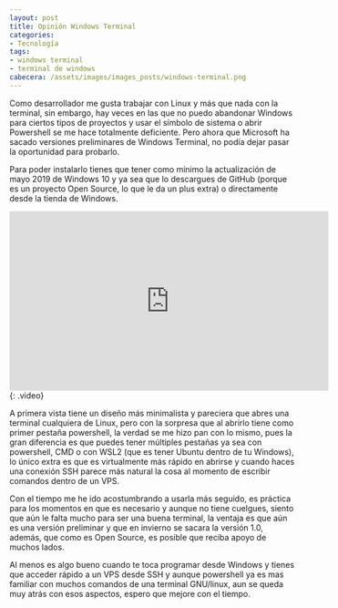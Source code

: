 ```yaml
---
layout: post
title: Opinión Windows Terminal
categories:
- Tecnología
tags:
- windows terminal
- terminal de windows
cabecera: /assets/images/images_posts/windows-terminal.png
---
```

Como desarrollador me gusta trabajar con Linux y más que nada con la terminal, sin embargo, hay veces en las que no puedo abandonar Windows para ciertos tipos de proyectos y usar el símbolo de sistema o abrir Powershell se me hace totalmente deficiente. Pero ahora que Microsoft ha sacado versiones preliminares de Windows Terminal, no podía dejar pasar la oportunidad para probarlo.

<p>Para poder instalarlo tienes que tener como mínimo la actualización de mayo 2019 de Windows 10 y ya sea que lo descargues de GitHub (porque es un proyecto Open Source, lo que le da un plus extra) o directamente desde la tienda de Windows.</p>

<iframe width="560" height="315" src="https://www.youtube.com/embed/8gw0rXPMMPE" frameborder="0" allow="accelerometer; autoplay; encrypted-media; gyroscope; picture-in-picture" allowfullscreen></iframe>
{: .video}

<p>A primera vista tiene un diseño más minimalista y pareciera que abres una terminal cualquiera de Linux, pero con la sorpresa que al abrirlo tiene como primer pestaña powershell, la verdad se me hizo pan con lo mismo, pues la gran diferencia es que puedes tener múltiples pestañas ya sea con powershell, CMD o con WSL2 (que es tener Ubuntu dentro de tu Windows), lo único extra es que es virtualmente más rápido en abrirse y cuando haces una conexión SSH parece más natural la cosa al momento de escribir comandos dentro de un VPS.</p>

<p>Con el tiempo me he ido acostumbrando a usarla más seguido, es práctica para los momentos en que es necesario y aunque no tiene cuelgues, siento que aún le falta mucho para ser una buena terminal, la ventaja es que aún es una versión preliminar y que en invierno se sacara la versión 1.0, además, que como es Open Source, es posible que reciba apoyo de muchos lados.</p>

<p>Al menos es algo bueno cuando te toca programar desde Windows y tienes que acceder rápido a un VPS desde SSH y aunque powershell ya es mas familiar con muchos comandos de una terminal GNU/linux, aun se queda muy atrás con esos aspectos, espero que mejore con el tiempo.</p>
